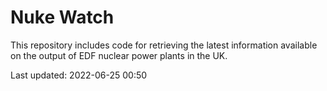 # Nuke Watch

This repository includes code for retrieving the latest information available on the output of EDF nuclear power plants in the UK.

Last updated: 2022-06-25 00:50